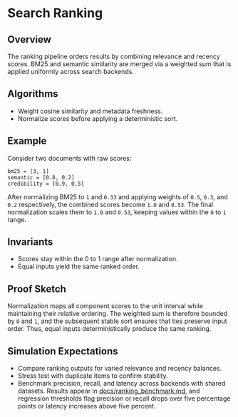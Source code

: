 # Search Ranking

## Overview

The ranking pipeline orders results by combining relevance and recency
scores. BM25 and semantic similarity are merged via a weighted sum that is
applied uniformly across search backends.

## Algorithms

- Weight cosine similarity and metadata freshness.
- Normalize scores before applying a deterministic sort.

## Example

Consider two documents with raw scores:

```
bm25 = [3, 1]
semantic = [0.8, 0.2]
credibility = [0.9, 0.5]
```

After normalizing BM25 to `1` and `0.33` and applying weights of `0.5`, `0.3`,
and `0.2` respectively, the combined scores become `1.0` and `0.53`. The final
normalization scales them to `1.0` and `0.53`, keeping values within the
`0` to `1` range.

## Invariants

- Scores stay within the 0 to 1 range after normalization.
- Equal inputs yield the same ranked order.

## Proof Sketch

Normalization maps all component scores to the unit interval while maintaining
their relative ordering. The weighted sum is therefore bounded by `0` and `1`,
and the subsequent stable sort ensures that ties preserve input order. Thus,
equal inputs deterministically produce the same ranking.

## Simulation Expectations

- Compare ranking outputs for varied relevance and recency balances.
- Stress test with duplicate items to confirm stability.
- Benchmark precision, recall, and latency across backends with shared
  datasets. Results appear in [docs/ranking_benchmark.md][d1], and
  regression thresholds flag precision or recall drops over five
  percentage points or latency increases above five percent.

[d1]: ../ranking_benchmark.md
